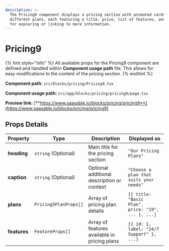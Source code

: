 ```yaml
---
description: >-
  The Pricing9 component displays a pricing section with animated cards for
  different plans, each featuring a title, price, list of features, and buttons
  for exploring or linking to more information.
---
```


# Pricing9

{% hint style="info" %}
All available props for the Pricing9 component are defined and handled within **Component usage path** file. This allows for easy modifications to the content of the pricing section.
{% endhint %}

**Component path**: `src/blocks/pricing/Pricing9.tsx`

**Component usage path:**  `src/app/blocks/pricing/pricing9/page.tsx`

**Preview link:** [**https://www.saasable.io/blocks/pricing/pricing9**](https://www.saasable.io/blocks/pricing/pricing9)

## Props Details

| Property     | Type                  | Description                                  | Displayed as                                       |
| ------------ | --------------------- | -------------------------------------------- | -------------------------------------------------- |
| **heading**  | `string` (Optional)   | Main title for the pricing section           | `"Our Pricing Plans"`                              |
| **caption**  | `string` (Optional)   | Optional additional description or context   | `"Choose a plan that suits your needs"`            |
| **plans**    | `Pricing5PlanProps[]` | Array of pricing plan details                | `[{ title: "Basic Plan", price: "19", ... }, ...]` |
| **features** | `FeatureProps[]`      | Array of features available in pricing plans | `[{ id: 1, label: "24/7 Support" }, ...]`          |

